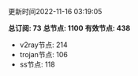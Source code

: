更新时间2022-11-16 03:19:05

**总订阅: 73**
**总节点: 1100**
**有效节点: 438**
- v2ray节点: 214
- trojan节点: 106
- ss节点: 118

